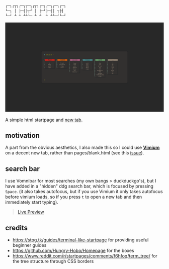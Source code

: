 ```

┌─┐┌┬┐┌─┐┬─┐┌┬┐┌─┐┌─┐┌─┐┌─┐
└─┐ │ ├─┤├┬┘ │ ├─┘├─┤│ ┬├┤
└─┘ ┴ ┴ ┴┴└─ ┴ ┴  ┴ ┴└─┘└─┘

```
![](media/stpg-new.png)

A simple html startpage and [new tab](https://chrome.google.com/webstore/detail/change-new-tab/mocklpfdimiadpbgamlgehpgpodggahe "new tab extension").

## motivation

A part from the obvious aesthetics, I also made this so I could use **[Vimium](https://github.com/philc/vimium)** on a decent new tab, rather than pages/blank.html (see this [issue](https://github.com/philc/vimium/issues/1515 "issue link")).

## search bar
I use Vomnibar for most searches (my own bangs > duckduckgo's), but I have added in a "hidden" ddg search bar, which is focused by pressing `Space`. (it also takes autofocus, but if you use Vimium it only takes autofocus before vimium loads, so if you press `t` to open a new tab and then immediately start typing).

> [Live Preview](https://bachoseven.github.io/startpage/ "Live Preview")


## credits

- https://stpg.tk/guides/terminal-like-startpage for providing useful beginner guides
- https://github.com/Hungry-Hobo/Homepage for the boxes
- https://www.reddit.com/r/startpages/comments/f6hfoq/term_tree/ for the tree structure through CSS borders
